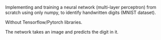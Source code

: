 Implementing and training a neural network (multi-layer perceptron) from scratch using only numpy, to identify handwritten digits (MNIST dataset).

Without Tensorflow/Pytorch libraries.

The network takes an image and predicts the digit in it.
